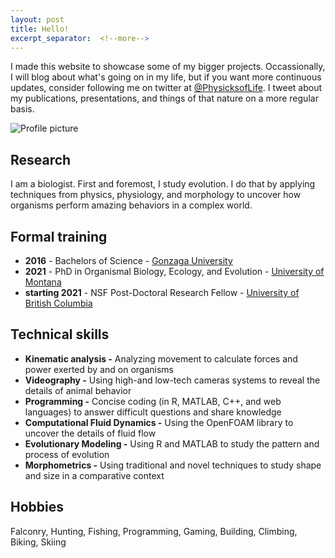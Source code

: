 ```yaml
---
layout: post
title: Hello!
excerpt_separator:  <!--more-->
---
```


I made this website to showcase some of my bigger projects. Occassionally, I will blog about what's going on in my life, but if you want more continuous updates, consider following me on twitter at [@PhysicksofLife](https://twitter.com/PhysicksofLife). I tweet about my publications, presentations, and things of that nature on a more regular basis.

![Profile picture](alapsansky/alapsansky.github.io/assets/images/profile.jpg)

## Research

I am a biologist. First and foremost, I study evolution. I do that by applying techniques from physics, physiology, and morphology to uncover how organisms perform amazing behaviors in a complex world.

## Formal training

* **2016** - Bachelors of Science - [Gonzaga University](https://www.gonzaga.edu/)
* **2021** - PhD in Organismal Biology, Ecology, and Evolution - [University of Montana](https://hs.umt.edu/dbs/default.php)
* **starting 2021** - NSF Post-Doctoral Research Fellow - [University of British Columbia](https://www.zoology.ubc.ca/)

## Technical skills

* **Kinematic analysis -** Analyzing movement to calculate forces and power exerted by and on organisms
* **Videography -** Using high-and low-tech cameras systems to reveal the details of animal behavior
* **Programming -** Concise coding (in R, MATLAB, C++, and web languages) to answer difficult questions and share knowledge
* **Computational Fluid Dynamics -** Using the OpenFOAM library to uncover the details of fluid flow
* **Evolutionary Modeling -** Using R and MATLAB to study the pattern and process of evolution
* **Morphometrics -** Using traditional and novel techniques to study shape and size in a comparative context

## Hobbies
Falconry, Hunting, Fishing, Programming, Gaming, Building, Climbing, Biking, Skiing
